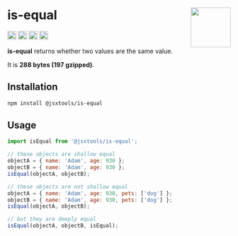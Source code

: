 # is-equal [<img src="https://avatars.githubusercontent.com/u/52989093" alt="" width="90" height="90" align="right">][frontend]

[<img alt="npm version" src="https://img.shields.io/npm/v/@jsxtools/is-equal.svg" height="20">](https://www.npmjs.com/package/@jsxtools/is-equal)
[<img alt="build status" src="https://img.shields.io/travis/jsxtools/frontend/master.svg" height="20">](https://travis-ci.org/github/jsxtools/frontend)
[<img alt="issue tracker" src="https://img.shields.io/github/issues/jsxtools/frontend/is-equal.svg" height="20">](https://github.com/jsxtools/frontend/issues?q=is:issue+is:open+label:is-equal)
[<img alt="pull requests" src="https://img.shields.io/github/issues-pr/jsxtools/frontend/is-equal.svg" height="20">](https://github.com/jsxtools/frontend/pulls?q=is:pr+is:open+label:is-equal)

**is-equal** returns whether two values are the same value.

It is <strong size>288 bytes (197 gzipped)</strong>.

## Installation

```sh
npm install @jsxtools/is-equal
```

## Usage

```js
import isEqual from '@jsxtools/is-equal';

// these objects are shallow equal
objectA = { name: 'Adam', age: 930 };
objectB = { name: 'Adam', age: 930 };
isEqual(objectA, objectB);

// these objects are not shallow equal
objectA = { name: 'Adam', age: 930, pets: ['dog'] };
objectB = { name: 'Adam', age: 930, pets: ['dog'] };
isEqual(objectA, objectB);

// but they are deeply equal
isEqual(objectA, objectB, isEqual);
```

[frontend]: https://github.com/jsxtools/frontend
